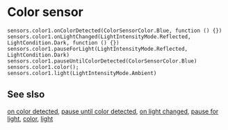 # Color sensor

```cards
sensors.color1.onColorDetected(ColorSensorColor.Blue, function () {})
sensors.color1.onLightChanged(LightIntensityMode.Reflected, LightCondition.Dark, function () {})
sensors.color1.pauseForLight(LightIntensityMode.Reflected, LightCondition.Dark)
sensors.color1.pauseUntilColorDetected(ColorSensorColor.Blue)
sensors.color1.color();
sensors.color1.light(LightIntensityMode.Ambient)
```

## See slso

[on color detected](/reference/sensors/color-sensor/on-color-detected),
[pause until color detected](/reference/sensors/color-sensor/pause-until-color-detected),
[on light changed](/reference/sensors/color-sensor/on-light-changed),
[pause for light](/reference/sensors/color-sensor/pause-for-light),
[color](/reference/sensors/color-sensor/color),
[light](/reference/sensors/color-sensor/ambient-light)
